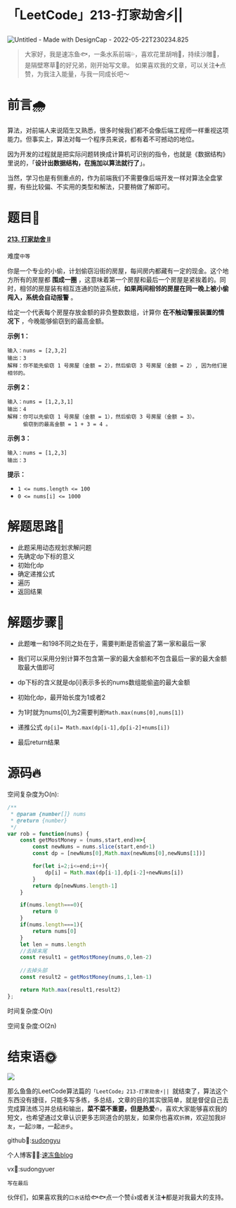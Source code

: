 # 「LeetCode」213-打家劫舍⚡️||

![Untitled - Made with DesignCap - 2022-05-22T230234.825](https://tva1.sinaimg.cn/large/e6c9d24egy1h2hkwgaitzj21hc0u0ae0.jpg)

> 大家好，我是速冻鱼🐟，一条水系前端💦，喜欢花里胡哨💐，持续沙雕🌲，是隔壁寒草🌿的好兄弟，刚开始写文章。
> 如果喜欢我的文章，可以关注➕点赞，为我注入能量，与我一同成长吧～

# 前言🌧️

算法，对前端人来说陌生又熟悉，很多时候我们都不会像后端工程师一样重视这项能力。但事实上，算法对每一个程序员来说，都有着不可撼动的地位。

因为开发的过程就是把实际问题转换成计算机可识别的指令，也就是《数据结构》里说的，「**设计出数据结构，在施加以算法就行了**」。 

当然，学习也是有侧重点的，作为前端我们不需要像后端开发一样对算法全盘掌握，有些比较偏、不实用的类型和解法，只要稍做了解即可。



# 题目🦀

#### [213. 打家劫舍 II](https://leetcode.cn/problems/house-robber-ii/)

难度`中等`

你是一个专业的小偷，计划偷窃沿街的房屋，每间房内都藏有一定的现金。这个地方所有的房屋都 **围成一圈** ，这意味着第一个房屋和最后一个房屋是紧挨着的。同时，相邻的房屋装有相互连通的防盗系统，**如果两间相邻的房屋在同一晚上被小偷闯入，系统会自动报警** 。

给定一个代表每个房屋存放金额的非负整数数组，计算你 **在不触动警报装置的情况下** ，今晚能够偷窃到的最高金额。

 

**示例 1：**

```
输入：nums = [2,3,2]
输出：3
解释：你不能先偷窃 1 号房屋（金额 = 2），然后偷窃 3 号房屋（金额 = 2）, 因为他们是相邻的。
```

**示例 2：**

```
输入：nums = [1,2,3,1]
输出：4
解释：你可以先偷窃 1 号房屋（金额 = 1），然后偷窃 3 号房屋（金额 = 3）。
     偷窃到的最高金额 = 1 + 3 = 4 。
```

**示例 3：**

```
输入：nums = [1,2,3]
输出：3
```

 

**提示：**

- `1 <= nums.length <= 100`
- `0 <= nums[i] <= 1000`

# 解题思路🌵

- 此题采用动态规划求解问题
- 先确定dp下标的意义
- 初始化dp
- 确定递推公式
- 遍历
- 返回结果

# 解题步骤🐂

- 此题唯一和198不同之处在于，需要判断是否偷盗了第一家和最后一家
- 我们可以采用分别计算不包含第一家的最大金额和不包含最后一家的最大金额取最大值即可

- dp下标的含义就是dp[i]表示多长的nums数组能偷盗的最大金额
- 初始化dp，最开始长度为1或者2
- 为1时就为nums[0],为2需要判断`Math.max(nums[0],nums[1])`
- 递推公式  `dp[i]= Math.max(dp[i-1],dp[i-2]+nums[i])`
- 最后return结果

# 源码🔥

空间复杂度为O(n):

```js
/**
 * @param {number[]} nums
 * @return {number}
 */
var rob = function(nums) {
    const getMostMoney = (nums,start,end)=>{
        const newNums = nums.slice(start,end+1)
        const dp = [newNums[0],Math.max(newNums[0],newNums[1])]

        for(let i=2;i<=end;i++){
            dp[i] = Math.max(dp[i-1],dp[i-2]+newNums[i])
        }
        return dp[newNums.length-1]
    }

    if(nums.length===0){
        return 0
    }
    if(nums.length===1){
        return nums[0]
    }
    let len = nums.length
    //去掉末尾
    const result1 = getMostMoney(nums,0,len-2)
    
    //去掉头部
    const result2 = getMostMoney(nums,1,len-1)

    return Math.max(result1,result2)
};
```

时间复杂度:O(n)  

空间复杂度:O(2n)  

# 结束语🌞

![](https://p3-juejin.byteimg.com/tos-cn-i-k3u1fbpfcp/fba1cd45ab394a5da2c93dec288246be~tplv-k3u1fbpfcp-zoom-1.image)

那么鱼鱼的LeetCode算法篇的`「LeetCode」213-打家劫舍⚡️|| `就结束了，算法这个东西没有捷径，只能多写多练，多总结，文章的目的其实很简单，就是督促自己去完成算法练习并总结和输出，**菜不菜不重要，但是热爱**🔥，喜欢大家能够喜欢我的短文，也希望通过文章认识更多志同道合的朋友，如果你也喜欢`折腾`，欢迎加我`好友`，一起`沙雕`，一起`进步`。

github🤖:[sudongyu](https://github.com/sudongyuer/)

个人博客👨‍💻:[速冻鱼blog](https://sudongyuer.github.io/)

vx👦:sudongyuer

`写在最后`

伙伴们，如果喜欢我的`口水话`给🐟🐟点一个赞👍或者关注➕都是对我最大的支持。
